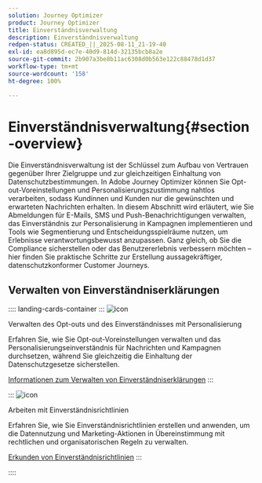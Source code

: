 ```yaml
---
solution: Journey Optimizer
product: Journey Optimizer
title: Einverständnisverwaltung
description: Einverständnisverwaltung
redpen-status: CREATED_||_2025-08-11_21-19-40
exl-id: ea8d895d-ec7e-40d9-814d-32135bcb8a2e
source-git-commit: 2b907a3be8b11ac6308d0b563e122c88478d1d37
workflow-type: tm+mt
source-wordcount: '158'
ht-degree: 100%

---
```


# Einverständnisverwaltung{#section-overview}

Die Einverständnisverwaltung ist der Schlüssel zum Aufbau von Vertrauen gegenüber Ihrer Zielgruppe und zur gleichzeitigen Einhaltung von Datenschutzbestimmungen. In Adobe Journey Optimizer können Sie Opt-out-Voreinstellungen und Personalisierungszustimmung nahtlos verarbeiten, sodass Kundinnen und Kunden nur die gewünschten und erwarteten Nachrichten erhalten. In diesem Abschnitt wird erläutert, wie Sie Abmeldungen für E-Mails, SMS und Push-Benachrichtigungen verwalten, das Einverständnis zur Personalisierung in Kampagnen implementieren und Tools wie Segmentierung und Entscheidungsspielräume nutzen, um Erlebnisse verantwortungsbewusst anzupassen. Ganz gleich, ob Sie die Compliance sicherstellen oder das Benutzererlebnis verbessern möchten – hier finden Sie praktische Schritte zur Erstellung aussagekräftiger, datenschutzkonformer Customer Journeys.

## Verwalten von Einverständniserklärungen

:::: landing-cards-container
:::
![icon](https://cdn.experienceleague.adobe.com/icons/shield-halved.svg?lang=de)

Verwalten des Opt-outs und des Einverständnisses mit Personalisierung

Erfahren Sie, wie Sie Opt-out-Voreinstellungen verwalten und das Personalisierungseinverständnis für Nachrichten und Kampagnen durchsetzen, während Sie gleichzeitig die Einhaltung der Datenschutzgesetze sicherstellen.

[Informationen zum Verwalten von Einverständniserklärungen](../using/privacy/opt-out.md)
:::

:::
![icon](https://cdn.experienceleague.adobe.com/icons/gear.svg?lang=de)

Arbeiten mit Einverständnisrichtlinien

Erfahren Sie, wie Sie Einverständnisrichtlinien erstellen und anwenden, um die Datennutzung und Marketing-Aktionen in Übereinstimmung mit rechtlichen und organisatorischen Regeln zu verwalten.

[Erkunden von Einverständnisrichtlinien](../using/action/consent.md)
:::

::::
